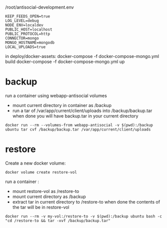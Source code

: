 /root/antisocial-development.env
```
KEEP_FEEDS_OPEN=true
LOG_LEVEL=debug
NODE_ENV=localdev
PUBLIC_HOST=localhost
PUBLIC_PROTOCOL=http
CONNECTOR=mongo
MONGO_HOSTNAME=mongodb
LOCAL_UPLOADS=true
```
in deploy/docker-assets:
docker-compose -f docker-compose-mongo.yml build
docker-compose -f docker-compose-mongo.yml up

# backup
run a container using webapp-antisocial volumes
- mount current directory in container as /backup
- run a tar of /var/app/current/client/uploads into /backup/backup.tar
when done you will have backup.tar in your current directory

```
docker run --rm --volumes-from webapp-antisocial -v $(pwd):/backup ubuntu tar cvf /backup/backup.tar /var/app/current/client/uploads
```

# restore

Create a new docker volume:
```
docker volume create restore-vol
```

run a container :
- mount restore-vol as /restore-to
- mount current directory as /backup
- extract tar in current directory to /restore-to
when done the contents of the tar will be in restore-vol
```
docker run --rm -v my-vol:/restore-to -v $(pwd):/backup ubuntu bash -c "cd /restore-to && tar -xvf /backup/backup.tar"
```

